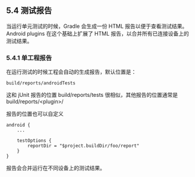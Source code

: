 ## 5.4 测试报告

当运行单元测试的时候，Gradle 会生成一份 HTML 报告以便于查看测试结果。
Android plugins 在这个基础上扩展了 HTML 报告，以合并所有已连接设备上的测试结果。

### 5.4.1 单工程报告

在运行测试的时候工程会自动的生成报告，默认位置是：

    build/reports/androidTests
    
这和 jUnit 报告的位置 build/reports/tests 很相似，其他报告的位置通常是 build/reports/\<plugin\>/

报告的位置也可以自定义

    android {
        ...
    
        testOptions {
            reportDir = "$project.buildDir/foo/report"
        }
    }
    
报告会合并运行在不同设备上的测试结果。
